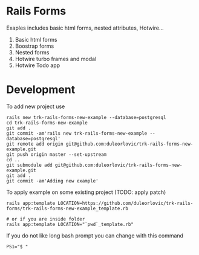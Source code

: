 # Rails Forms

Exaples includes basic html forms, nested attributes, Hotwire...

1. Basic html forms
1. Boostrap forms
1. Nested forms
1. Hotwire turbo frames and modal
1. Hotwire Todo app


# Development

To add new project use

```
rails new trk-rails-forms-new-example --database=postgresql
cd trk-rails-forms-new-example
git add .
git commit -am'rails new trk-rails-forms-new-example --database=postgresql'
git remote add origin git@github.com:duleorlovic/trk-rails-forms-new-example.git
git push origin master --set-upstream
cd ..
git submodule add git@github.com:duleorlovic/trk-rails-forms-new-example.git
git add .
git commit -am'Adding new example'
```

To apply example on some existing project (TODO: apply patch)
```
rails app:template LOCATION=https://github.com/duleorlovic/trk-rails-forms/trk-rails-forms-new-example_template.rb

# or if you are inside folder
rails app:template LOCATION="`pwd`_template.rb"
```

If you do not like long bash prompt you can change with this command
```
PS1="$ "
```

